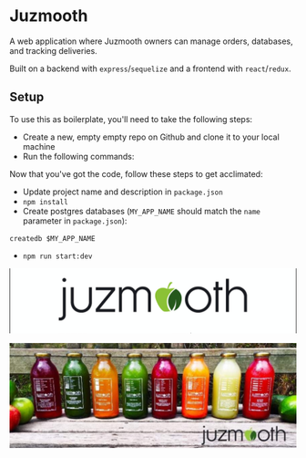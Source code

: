 # Juzmooth

A web application where Juzmooth owners can manage orders,
databases, and tracking deliveries.

Built on a backend with `express`/`sequelize` and a frontend with
`react`/`redux`.

## Setup

To use this as boilerplate, you'll need to take the following steps:

- Create a new, empty empty repo on Github and clone it to your local machine
- Run the following commands:

Now that you've got the code, follow these steps to get acclimated:

- Update project name and description in `package.json`
- `npm install`
- Create postgres databases (`MY_APP_NAME` should match the `name`
  parameter in `package.json`):

```
createdb $MY_APP_NAME

```

- `npm run start:dev`

![](/public/assets/jLogo.png)

![](/public/assets/jAll.jpg)
